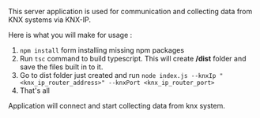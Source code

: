 This server application is used for communication and collecting data from KNX systems via KNX-IP.

Here is what you will make for usage :

1. `npm install` form installing missing npm packages
1. Run `tsc` command to build typescript. This will create **/dist** folder and save the files built in to it.
2. Go to dist folder just created and run  `node index.js --knxIp "<knx_ip_router_address>" --knxPort <knx_ip_router_port>`
3. That's all
 
Application will connect and start collecting data from knx system.

